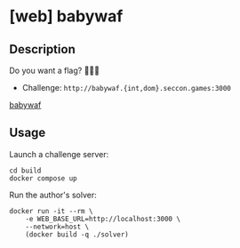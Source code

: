 # [web] babywaf

## Description

Do you want a flag? 🚩🚩🚩

- Challenge: `http://babywaf.{int,dom}.seccon.games:3000`

[babywaf](files/babywaf)

## Usage

Launch a challenge server:

```
cd build
docker compose up
```

Run the author's solver:
```
docker run -it --rm \
    -e WEB_BASE_URL=http://localhost:3000 \
    --network=host \
    (docker build -q ./solver)
```
